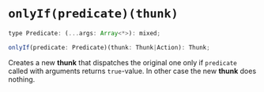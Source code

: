 # `onlyIf(predicate)(thunk)`

```js
type Predicate: (...args: Array<*>): mixed;

onlyIf(predicate: Predicate)(thunk: Thunk|Action): Thunk;
```


Creates a new **thunk** that dispatches the original one only if `predicate` called with arguments returns `true`-value. In other case the new **thunk** does nothing. 